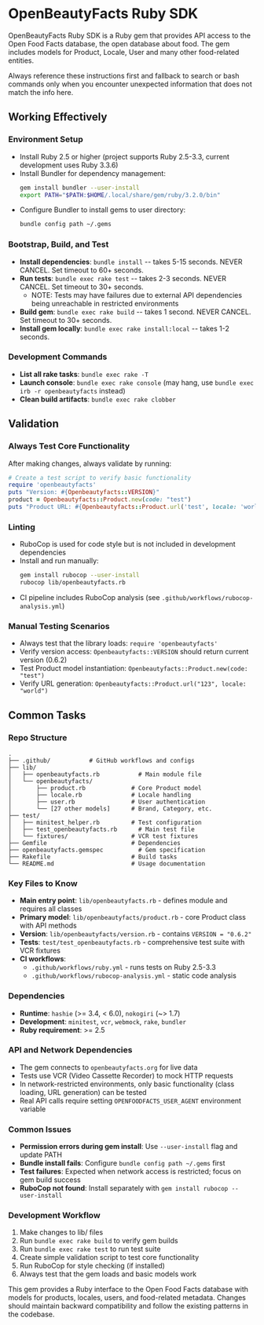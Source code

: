 # OpenBeautyFacts Ruby SDK

OpenBeautyFacts Ruby SDK is a Ruby gem that provides API access to the Open Food Facts database, the open database about food. The gem includes models for Product, Locale, User and many other food-related entities.

Always reference these instructions first and fallback to search or bash commands only when you encounter unexpected information that does not match the info here.

## Working Effectively

### Environment Setup
- Install Ruby 2.5 or higher (project supports Ruby 2.5-3.3, current development uses Ruby 3.3.6)
- Install Bundler for dependency management:
  ```bash
  gem install bundler --user-install
  export PATH="$PATH:$HOME/.local/share/gem/ruby/3.2.0/bin"
  ```
- Configure Bundler to install gems to user directory:
  ```bash
  bundle config path ~/.gems
  ```

### Bootstrap, Build, and Test
- **Install dependencies**: `bundle install` -- takes 5-15 seconds. NEVER CANCEL. Set timeout to 60+ seconds.
- **Run tests**: `bundle exec rake test` -- takes 2-3 seconds. NEVER CANCEL. Set timeout to 30+ seconds.
  - NOTE: Tests may have failures due to external API dependencies being unreachable in restricted environments
- **Build gem**: `bundle exec rake build` -- takes 1 second. NEVER CANCEL. Set timeout to 30+ seconds.
- **Install gem locally**: `bundle exec rake install:local` -- takes 1-2 seconds.

### Development Commands
- **List all rake tasks**: `bundle exec rake -T`
- **Launch console**: `bundle exec rake console` (may hang, use `bundle exec irb -r openbeautyfacts` instead)
- **Clean build artifacts**: `bundle exec rake clobber`

## Validation

### Always Test Core Functionality
After making changes, always validate by running:
```ruby
# Create a test script to verify basic functionality
require 'openbeautyfacts'
puts "Version: #{Openbeautyfacts::VERSION}"
product = Openbeautyfacts::Product.new(code: "test")
puts "Product URL: #{Openbeautyfacts::Product.url('test', locale: 'world')}"
```

### Linting
- RuboCop is used for code style but is not included in development dependencies
- Install and run manually: 
  ```bash
  gem install rubocop --user-install
  rubocop lib/openbeautyfacts.rb
  ```
- CI pipeline includes RuboCop analysis (see `.github/workflows/rubocop-analysis.yml`)

### Manual Testing Scenarios
- Always test that the library loads: `require 'openbeautyfacts'`
- Verify version access: `Openbeautyfacts::VERSION` should return current version (0.6.2)
- Test Product model instantiation: `Openbeautyfacts::Product.new(code: "test")`
- Verify URL generation: `Openbeautyfacts::Product.url("123", locale: "world")`

## Common Tasks

### Repo Structure
```
.
├── .github/           # GitHub workflows and configs
├── lib/
│   ├── openbeautyfacts.rb           # Main module file
│   └── openbeautyfacts/
│       ├── product.rb             # Core Product model
│       ├── locale.rb              # Locale handling
│       ├── user.rb                # User authentication
│       └── [27 other models]      # Brand, Category, etc.
├── test/
│   ├── minitest_helper.rb         # Test configuration
│   ├── test_openbeautyfacts.rb      # Main test file
│   └── fixtures/                  # VCR test fixtures
├── Gemfile                        # Dependencies
├── openbeautyfacts.gemspec          # Gem specification
├── Rakefile                       # Build tasks
└── README.md                      # Usage documentation
```

### Key Files to Know
- **Main entry point**: `lib/openbeautyfacts.rb` - defines module and requires all classes
- **Primary model**: `lib/openbeautyfacts/product.rb` - core Product class with API methods
- **Version**: `lib/openbeautyfacts/version.rb` - contains `VERSION = "0.6.2"`
- **Tests**: `test/test_openbeautyfacts.rb` - comprehensive test suite with VCR fixtures
- **CI workflows**: 
  - `.github/workflows/ruby.yml` - runs tests on Ruby 2.5-3.3
  - `.github/workflows/rubocop-analysis.yml` - static code analysis

### Dependencies
- **Runtime**: `hashie` (>= 3.4, < 6.0), `nokogiri` (~> 1.7)
- **Development**: `minitest`, `vcr`, `webmock`, `rake`, `bundler`
- **Ruby requirement**: >= 2.5

### API and Network Dependencies
- The gem connects to `openbeautyfacts.org` for live data
- Tests use VCR (Video Cassette Recorder) to mock HTTP requests
- In network-restricted environments, only basic functionality (class loading, URL generation) can be tested
- Real API calls require setting `OPENFOODFACTS_USER_AGENT` environment variable

### Common Issues
- **Permission errors during gem install**: Use `--user-install` flag and update PATH
- **Bundle install fails**: Configure `bundle config path ~/.gems` first
- **Test failures**: Expected when network access is restricted; focus on gem build success
- **RuboCop not found**: Install separately with `gem install rubocop --user-install`

### Development Workflow
1. Make changes to lib/ files
2. Run `bundle exec rake build` to verify gem builds
3. Run `bundle exec rake test` to run test suite  
4. Create simple validation script to test core functionality
5. Run RuboCop for style checking (if installed)
6. Always test that the gem loads and basic models work

This gem provides a Ruby interface to the Open Food Facts database with models for products, locales, users, and food-related metadata. Changes should maintain backward compatibility and follow the existing patterns in the codebase.